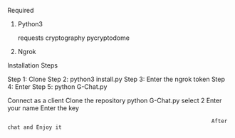 Required
1. Python3

    requests
    cryptography
    pycryptodome

2. Ngrok

Installation Steps

Step 1: Clone
Step 2: python3 install.py
Step 3: Enter the ngrok token
Step 4: Enter
Step 5: python G-Chat.py

Connect as a client
Clone the repository
python G-Chat.py
select 2
Enter your name
Enter the key

                                                                    After chat and Enjoy it

